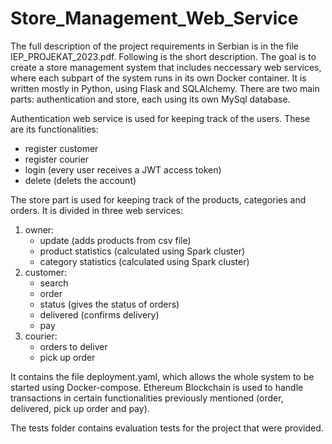 # Store_Management_Web_Service
The full description of the project requirements in Serbian is in the file IEP_PROJEKAT_2023.pdf. Following is the short description.
The goal is to create a store management system that includes neccessary web services, where each subpart of the system runs in its own Docker container. It is written mostly in Python, using Flask and SQLAlchemy. There are two main parts: authentication and store, each using its own MySql database.

Authentication web service is used for keeping track of the users. These are its functionalities:
- register customer
- register courier
- login (every user receives a JWT access token)
- delete (delets the account)

The store part is used for keeping track of the products, categories and orders. It is divided in three web services:
1) owner:
   - update (adds products from csv file)
   - product statistics (calculated using Spark cluster)
   - category statistics (calculated using Spark cluster)
2) customer:
   - search
   - order
   - status (gives the status of orders)
   - delivered (confirms delivery)
   - pay
3) courier:
   - orders to deliver
   - pick up order

It contains the file deployment.yaml, which allows the whole system to be started using Docker-compose.
Ethereum Blockchain is used to handle transactions in certain functionalities previously mentioned (order, delivered, pick up order and pay).

The tests folder contains evaluation tests for the project that were provided.
